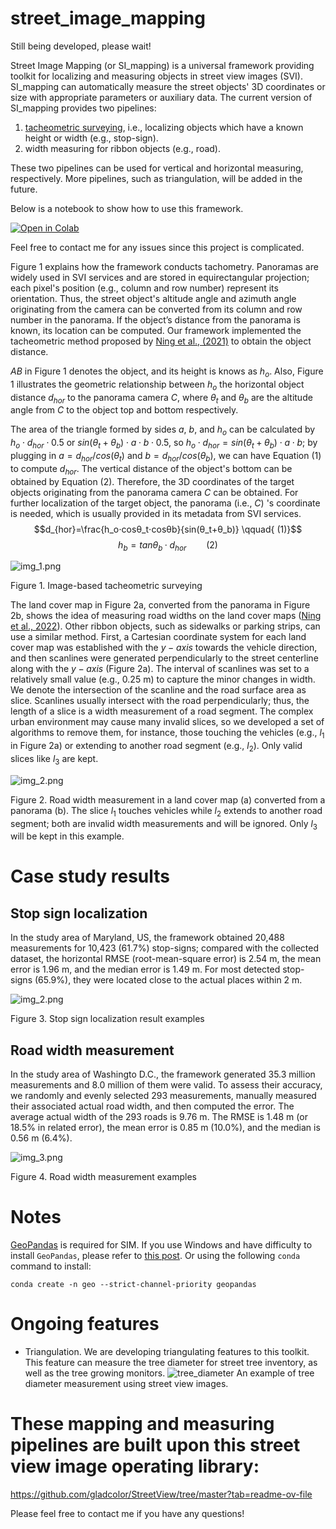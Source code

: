 # street_image_mapping

Still being developed, please wait!

Street Image Mapping (or SI_mapping) is a universal framework providing toolkit for localizing and measuring objects in street view images (SVI). SI_mapping can automatically measure the street objects' 3D coordinates or size with appropriate parameters or auxiliary data. The current version of SI_mapping provides two pipelines:
1) [tacheometric surveying](https://en.wikipedia.org/wiki/Tacheometry), i.e., localizing objects which have a known height or width (e.g., stop-sign).
2) width measuring for ribbon objects (e.g., road). 

These two pipelines can be used for vertical and horizontal measuring, respectively. More pipelines, such as triangulation, will be added in the future. 


Below is a notebook to show how to use this framework.


<a href="https://colab.research.google.com/drive/1sS1HmovMwxjax_0e8uqZm3Xtk-Xd-pef?usp=sharing" target="_parent"><img src="https://colab.research.google.com/assets/colab-badge.svg" alt="Open in Colab"/></a>

Feel free to contact me for any issues since this project is complicated.
 
Figure 1 explains how the framework conducts tachometry. Panoramas are widely used in SVI services and are stored in equirectangular projection; each pixel's position (e.g., column and row number) represent its orientation. Thus, the street object's altitude angle and azimuth angle originating from the camera can be converted from its column and row number in the panorama. If the object’s distance from the panorama is known, its location can be computed. Our framework implemented the tacheometric method proposed by [Ning et al., (2021)](https://www.tandfonline.com/doi/abs/10.1080/13658816.2021.1981334) to obtain the object distance. 

$AB$ in Figure 1 denotes the object, and its height is knows as $h_o$. Also, Figure 1 illustrates the geometric relationship between $h_o$ the horizontal object distance $d_{hor}$  to the panorama camera $C$, where $\theta_t$ and $\theta_b$ are the altitude angle from $C$ to the object top and bottom respectively. 

The area of the triangle formed by sides $a$, $b$, and $h_o$ can be calculated by $h_o\cdot d_{hor}\cdot0.5$ or $sin\left(\theta_t+\theta_b\right)\cdot a\cdot b\cdot0.5$, so $h_o\cdot d_{hor}=sin\left(\theta_t+\theta_b\right)\cdot a\cdot b$; by plugging in $a=d_{hor}/cos\left(\theta_t\right)$ and $b=d_{hor}/cos\left(\theta_b\right)$, we can have Equation (1) to compute $d_{hor}$. The vertical distance of the object's bottom can be obtained by Equation (2). Therefore, the 3D coordinates of the target objects originating from the panorama camera $C$ can be obtained. For further localization of the target object, the panorama (i.e., $C$) 's coordinate is needed, which is usually provided in its metadata from SVI services.
$$d_{hor}=\frac{h_o⋅cosθ_t⋅cosθb}{sin(θ_t+θ_b)}    \qquad{       (1)}$$ 
$$h_b=tanθ_b·d_{hor}    \qquad{      (2)}$$


![img_1.png](doc_images/img_1.png)

Figure 1. Image-based tacheometric surveying

The land cover map in Figure 2a, converted from the panorama in Figure 2b, shows the idea of measuring road widths on the land cover maps ([Ning et al., 2022](https://www.sciencedirect.com/science/article/pii/S0198971522000527)). Other ribbon objects, such as sidewalks or parking strips, can use a similar method. First, a Cartesian coordinate system for each land cover map was established with the $y-axis$ towards the vehicle direction, and then scanlines were generated perpendicularly to the street centerline along with the $y-axis$ (Figure 2a). The interval of scanlines was set to a relatively small value (e.g., 0.25 m) to capture the minor changes in width. We denote the intersection of the scanline and the road surface area as slice. Scanlines usually intersect with the road perpendicularly; thus, the length of a slice is a width measurement of a road segment. The complex urban environment may cause many invalid slices, so we developed a set of algorithms to remove them, for instance, those touching the vehicles (e.g., $l_1$ in Figure 2a) or extending to another road segment (e.g., $l_2$). Only valid slices like $l_3$ are kept.

![img_2.png](doc_images/img_1.2.png)

Figure 2. Road width measurement in a land cover map (a) converted from a panorama (b). The slice $l_1$ touches vehicles while $l_2$ extends to another road segment; both are invalid width measurements and will be ignored. Only $l_3$ will be kept in this example. 

# Case study results

## Stop sign localization

In the study area of Maryland, US, the framework obtained 20,488 measurements for 10,423 (61.7%) stop-signs; compared with the collected dataset, the horizontal RMSE (root-mean-square error) is 2.54 m, the mean error is 1.96 m, and the median error is 1.49 m. For most detected stop-signs (65.9%), they were located close to the actual places within 2 m.

![img_2.png](doc_images/img_2.png)



Figure 3. Stop sign localization result examples

## Road width measurement

In the study area of Washingto D.C., the framework generated 35.3 million measurements and 8.0 million of them were valid. To assess their accuracy, we randomly and evenly selected 293 measurements, manually measured their associated actual road width, and then computed the error. The average actual width of the 293 roads is 9.76 m. The RMSE is 1.48 m (or 18.5% in related error), the mean error is 0.85 m (10.0%), and the median is 0.56 m (6.4%). 

![img_3.png](doc_images/img_3.png)

Figure 4. Road width measurement examples

# Notes
[GeoPandas](https://geopandas.org/en/stable/) is required for SIM. If you use Windows and have difficulty to install `GeoPandas`, please refer to [this post](https://geoffboeing.com/2014/09/using-geopandas-windows/). Or using the following `conda` command to install:

`conda create -n geo --strict-channel-priority geopandas`

# Ongoing features
- Triangulation. We are developing triangulating features to this toolkit. This feature can measure the tree diameter for street tree inventory, as well as the tree growing monitors. 
![tree_diameter](doc_images/1qTopLEo4k5euVrLowCI_w_218__dSD7M9ggy25Y8ocd3bOVw_173_detailed_measurement.png)
An example of tree diameter measurement using street view images.


# These mapping and measuring pipelines are built upon this street view image operating library: 
https://github.com/gladcolor/StreetView/tree/master?tab=readme-ov-file

Please feel free to contact me if you have any questions!

